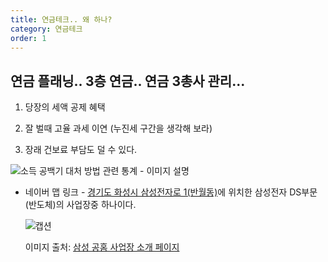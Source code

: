 ```yaml
---
title: 연금테크.. 왜 하나?
category: 연금테크
order: 1
---
```




## 연금 플래닝.. 3층 연금.. 연금 3총사 관리...

  
    
1. 당장의 세액 공제 혜택

  

2. 잘 벌때 고율 과세 이연 (누진세 구간을 생각해 보라)

  

2. 장래 건보료 부담도 덜 수 있다.



![소득 공백기 대처 방법 관련 통계 - 이미지 설명](https://dimg.donga.com/wps/NEWS/IMAGE/2023/07/23/120373746.2.jpg)






-   네이버 맵 링크 - [경기도 화성시 삼성전자로 1(반월동)](https://naver.me/FXZkeF6D)에 위치한 삼성전자 DS부문(반도체)의 사업장중 하나이다.
    
    ![캡션](https://images.samsung.com/is/image/samsung/p5/sec/aboutsamsung/2019/company/divisions/1126/samsung-sec-hwasung-office.jpg?$ORIGIN_JPG$)
    
    이미지 출처: [삼성 공홈 사업장 소개 페이지](https://www.samsung.com/sec/aboutsamsung/company/divisions/)



<!--stackedit_data:
eyJoaXN0b3J5IjpbLTQ2MzQ1MjY5Miw4NDg3MjkxODYsLTIxMT
gyMjI3ODYsLTc2OTYzNzg5NCwyMTA3MTQ4MjkxLDEwNDU2NDgx
NDhdfQ==
-->